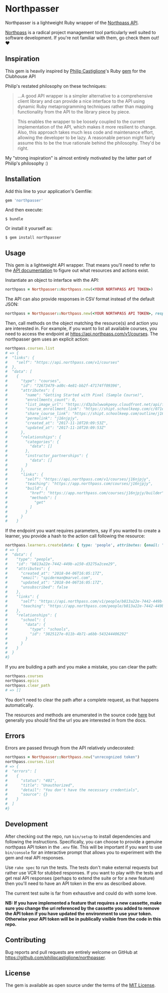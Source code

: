 # Northpasser

Northpasser is a lightweight Ruby wrapper of the
[Northpass API](https://app.northpass.com/api/v1/docs).

[Northpass](https://northpass.com) is a radical project management tool
particularly well suited to software development. If you're not familiar with
them, go check them out! :heart:


## Inspiration 
This gem is heavily inspired by [Philip Castiglione](https://github.com/PhilipCastiglione)'s 
Ruby [gem](https://github.com/PhilipCastiglione/clubhouse_ruby) for the Clubhouse API

Philip's restated philosophy on these techniques:
> ...A good API wrapper is a simpler alternative to a comprehensive client 
> library and can provide a nice interface to the API using dynamic 
> Ruby metaprogramming techniques rather than mapping functionality from 
> the API to the library piece by piece.

> This enables the wrapper to be loosely coupled to the current implementation of
> the API, which makes it more resilient to change. Also, this approach takes much
> less code and maintenance effort, allowing the developer to be lazy. A
> reasonable person might fairly assume this to be the true rationale behind the
> philosophy. They'd be right.

My "strong inspiration" is almost entirely motivated by the latter part
of Philip's philosophy :)


## Installation

Add this line to your application's Gemfile:

```ruby
gem 'northpasser'
```

And then execute:

    $ bundle

Or install it yourself as:

    $ gem install northpasser

## Usage

This gem is a lightweight API wrapper. That means you'll need to refer to the
[API documentation](https://app.northpass.com/api/v1/) to figure out what resources
 and actions exist.


Instantiate an object to interface with the API:

```ruby
northpass = Northpasser::Northpass.new(<YOUR NORTHPASS API TOKEN>)
```

The API can also provide responses in CSV format instead of the default JSON:

```ruby
northpass = Northpasser::Northpass.new(<YOUR NORTHPASS API TOKEN>, response_format: :csv)
```

Then, call methods on the object matching the resource(s) and action you are
interested in. For example, if you want to list all available courses, you need to
access the endpoint at https://api.northpass.com/v1/courses. The 
northpasser gem uses an explicit action:

```ruby
northpass.courses.list
# => {
#  "links": {
#    "self": "https://api.northpass.com/v1/courses"
#  },
#  "data": [
#    {
#      "type": "courses",
#      "id": "72673479-ad0c-4e81-bb2f-47174ff09396",
#      "attributes": {
#        "name": "Getting Started with Pixel (Sample Course)",
#        "enrollments_count": 0,
#        "list_image_url": "https://d3p3alwwakpeoy.cloudfront.net/api/file/YKu1Zb0fSqmrpsNL7nbu/convert?cache=true&fit=crop&h=500&w=820",
#        "course_enrollment_link": "https://shipt.schoolkeep.com/c/071e0fd038cb23f005d5ff3f9519a8266774eafe",
#        "share_course_link": "https://shipt.schoolkeep.com/outline/j16njpjy/cover",
#        "permalink": "j16njpjy",
#        "created_at": "2017-11-10T20:09:53Z",
#        "updated_at": "2017-11-10T20:09:53Z"
#      },
#      "relationships": {
#        "categories": {
#          "data": []
#        },
#        "instructor_partnerships": {
#          "data": []
#        }
#      },
#      "links": {
#        "self": "https://api.northpass.com/v1/courses/j16njpjy",
#        "teaching": "https://app.northpass.com/courses/j16njpjy",
#        "build": {
#          "href": "https://app.northpass.com/courses/j16njpjy/builder",
#          "methods": [
#            "get"
#          ]
#        }
#      }
#    }
```

If the endpoint you want requires parameters, say if you wanted to create a
learner, you provide a hash to the action call following the resource:

```ruby
northpass.learners.create(data: { type: 'people', attributes: {email: "spiderman@marvel.com"} })
# => {
#  "data": {
#    "type": "people",
#    "id": "b813a22e-7442-449b-a150-d3275a2cee29",
#    "attributes": {
#      "created_at": "2018-04-06T16:05:17Z",
#      "email": "spiderman@marvel.com",
#      "updated_at": "2018-04-06T16:05:17Z",
#      "unsubscribed": false
#    },
#    "links": {
#      "self": "https://api.northpass.com/v1/people/b813a22e-7442-449b-a150-d3275a2cee29",
#      "teaching": "https://app.northpass.com/people/b813a22e-7442-449b-a150-d3275a2cee29"
#    },
#    "relationships": {
#      "school": {
#        "data": {
#          "type": "schools",
#          "id": "3825127e-011b-4b71-a6bb-543244406292"
#        }
#      }
#    }
#  }
#}
```

If you are building a path and you make a mistake, you can clear the path:

```ruby
northpass.courses
northpass.epics
northpass.clear_path
# => []
```

You don't need to clear the path after a complete request, as that happens
automatically.


The resources and methods are enumerated in the source code
[here](https://github.com/mrkhutter/northpasser/blob/master/lib/northpasser/constants.rb)
but generally you should find the url you are interested in from the docs.

## Errors

Errors are passed through from the API relatively undecorated:

```ruby
northpass = Northpasser::Northpass.new("unrecognized token")
northpass.courses.list
# => {
#  "errors": [
#    {
#      "status": "401",
#      "title": "Unauthorized",
#      "detail": "You don't have the necessary credentials",
#      "source": {}
#    }
#  ]
#}
```

## Development

After checking out the repo, run `bin/setup` to install dependencies and
following the instructions. Specifically, you can choose to provide a genuine
northpass API token in the `.env` file. This will be important if you want to
use `bin/console` for an interactive prompt that allows you to experiment with
the gem and real API responses.

Use `rake spec` to run the tests. The tests don't make external requests but
rather use VCR for stubbed responses. If you want to play with the tests and
get real API responses (perhaps to extend the suite or for a new feature) then
you'll need to have an API token in the env as described above.

The current test suite is far from exhaustive and could do with some
love.

**NB: If you have implemented a feature that requires a new cassette, make sure
you change the uri referenced by the cassette you added to remove the API token
if you have updated the environment to use your token. Otherwise your API token
will be in publically visible from the code in this repo.**

## Contributing

Bug reports and pull requests are entirely welcome on GitHub at
https://github.com/philipcastiglione/northpasser.


## License

The gem is available as open source under the terms of the
[MIT License](http://opensource.org/licenses/MIT).
